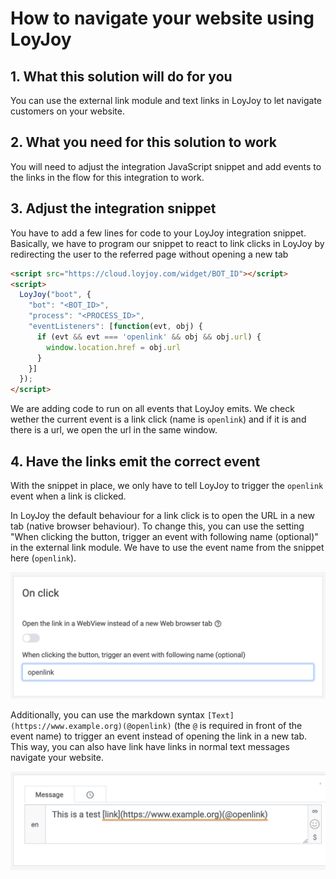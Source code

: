 # How to navigate your website using LoyJoy

## 1. What this solution will do for you

You can use the external link module and text links in LoyJoy to let navigate customers on your website.

## 2. What you need for this solution to work

You will need to adjust the integration JavaScript snippet and add events to the links
in the flow for this integration to work.

## 3. Adjust the integration snippet

You have to add a few lines for code to your LoyJoy integration snippet.
Basically, we have to program our snippet to react to link clicks in LoyJoy
by redirecting the user to the referred page without opening a new tab

```html
<script src="https://cloud.loyjoy.com/widget/BOT_ID"></script>
<script>
  LoyJoy("boot", {
    "bot": "<BOT_ID>",
    "process": "<PROCESS_ID>",
    "eventListeners": [function(evt, obj) {
      if (evt && evt === 'openlink' && obj && obj.url) {
        window.location.href = obj.url
      }
    }]
  });
</script>
```

We are adding code to run on all events that LoyJoy emits. We check wether the
current event is a link click (name is `openlink`) and if it is and there is a
url, we open the url in the same window.

## 4. Have the links emit the correct event

With the snippet in place, we only have to tell LoyJoy to trigger the `openlink`
event when a link is clicked.

In LoyJoy the default behaviour for a link click is to open the URL in a new
tab (native browser behaviour). To change this, you can use the setting
"When clicking the button, trigger an event with following name (optional)"
in the external link module. We have to use the event name from the snippet here
(`openlink`).

<p align="center">
  <img src="external_link.png" alt="External link module triggering an event" title="External link module triggering an event" width="800"/>
</p>

Additionally, you can use the markdown syntax
`[Text](https://www.example.org)(@openlink)` (the `@` is required in front of
the event name) to trigger an event instead of opening the link in a new tab.
This way, you can also have link have links in normal text messages navigate
your website.

<p align="center">
  <img src="text_link.png" alt="Text link triggering an event" title="Text link triggering an event" width="800"/>
</p>
